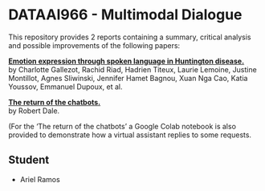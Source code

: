 # DATAAI966 - Multimodal Dialogue

This repository provides 2 reports containing a summary, critical analysis and possible improvements of the following papers:

**[Emotion expression through spoken language in Huntington disease.](https://aclanthology.org/2021.tacl-1.79.pdf)**   
by Charlotte Gallezot, Rachid Riad, Hadrien Titeux, Laurie Lemoine, Justine Montillot, Agnes
Sliwinski, Jennifer Hamet Bagnou, Xuan Nga Cao, Katia Youssov, Emmanuel Dupoux, et al.


**[The return of the chatbots.](https://ecampus.paris-saclay.fr/pluginfile.php/1408082/course/section/240851/The_return_of_the_chatbots.pdf)**   
by Robert Dale.

(For the ‘The return of the chatbots’ a Google Colab notebook is also provided to demonstrate how a virtual assistant replies to some requests.

## Student

* Ariel Ramos
